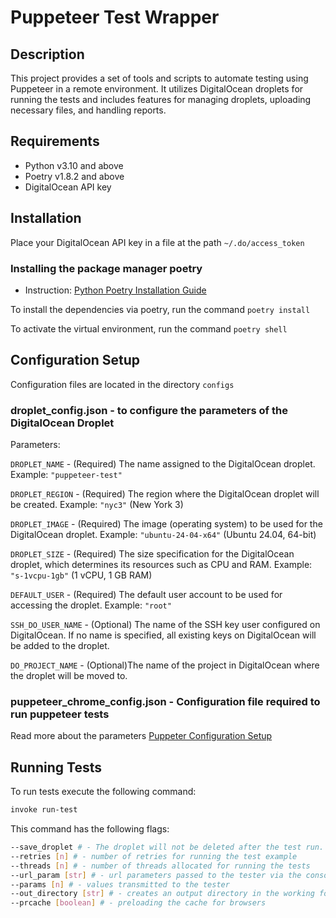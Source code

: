 # Puppeteer Test Wrapper

## Description

This project provides a set of tools and scripts to automate testing using Puppeteer
in a remote environment. It utilizes DigitalOcean droplets for running the tests
and includes features for managing droplets,
uploading necessary files, and handling reports.

## Requirements

* Python v3.10 and above
* Poetry v1.8.2 and above
* DigitalOcean API key

## Installation

Place your DigitalOcean API key in a file at the path
`~/.do/access_token`

### Installing the package manager poetry

* Instruction: [Python Poetry Installation Guide](https://python-poetry.org/docs/#installation)

To install the dependencies via poetry, run the command
`poetry install`

To activate the virtual environment, run the command
`poetry shell`

## Configuration Setup

Configuration files are located in the directory `configs`

### droplet_config.json - to configure the parameters of the DigitalOcean Droplet

Parameters:

`DROPLET_NAME` - (Required) The name assigned to the DigitalOcean droplet.
Example: `"puppeteer-test"`

`DROPLET_REGION` - (Required) The region where the DigitalOcean
droplet will be created.
Example: `"nyc3"` (New York 3)

`DROPLET_IMAGE` - (Required) The image (operating system) to be used
for the DigitalOcean droplet.
Example: `"ubuntu-24-04-x64"` (Ubuntu 24.04, 64-bit)

`DROPLET_SIZE` - (Required) The size specification for
the DigitalOcean droplet,
which determines its resources such as CPU and RAM.
Example: `"s-1vcpu-1gb"` (1 vCPU, 1 GB RAM)

`DEFAULT_USER` - (Required) The default user account to be
used for accessing the droplet.
Example: `"root"`

`SSH_DO_USER_NAME` - (Optional) The name of the SSH key user
configured on DigitalOcean.
If no name is specified, all existing keys on DigitalOcean will be added to the droplet.

`DO_PROJECT_NAME` - (Optional)The name of the project in
DigitalOcean where the droplet will be moved to.

### puppeteer_chrome_config.json - Configuration file required to run puppeteer tests

Read more about the parameters [Puppeter Configuration Setup](https://github.com/ONLYOFFICE/Dep.Tests/tree/master/puppeteer#configuration-setup)

## Running Tests

To run tests execute the following command:

```bash
invoke run-test
```

This command has the following flags:

```bash
--save_droplet # - The droplet will not be deleted after the test run.
--retries [n] # - number of retries for running the test example
--threads [n] # - number of threads allocated for running the tests
--url_param [str] # - url parameters passed to the tester via the console
--params [n] # - values ​​transmitted to the tester
--out_directory [str] # - creates an output directory in the working folder
--prcache [boolean] # - preloading the cache for browsers
```
